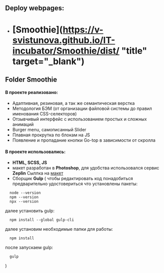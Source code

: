 ## Deploy webpages:

- # [Smoothie](https://v-svistunova.github.io/IT-incubator/Smoothie/dist/ "title" target="_blank")

## Folder **Smoothie**

#### В проекте реализовано:
- Адаптивная, резиновая, а так же семантическая верстка
- Методология БЭМ (от организации файловой системы до правил именования CSS-селекторов)
- Отзывчивый интерфейс с использованием простых и сложных анимаций
- Burger menu, самописанный Slider
- Плавная прокрутка по блокам на JS
- Появление и пропадание кнопки Go-top в зависимости от скролла

#### В проекте использовались:

- **HTML, SCSS, JS**
- макет разработан в **Photoshop**, для удобства использовался сервис **Zeplin**
Сыллка на [макет](https://drive.google.com/file/d/1NDJvsjjwPKH5mumPfzFR5e4OHhH7Wxo7/view?usp=sharing)
- Сборщик **Gulp** ( чтобы редактировать код понадобиться предварительно удостовериться что установлены пакеты: 
```
  node --version
  npm --version
  npx --version 
```
далее установить gulp:
```
  npm install --global gulp-cli
```
далее установим необходимые папки для работы:
```
  npm install
```
после запускаем gulp:
```
  gulp
```
)